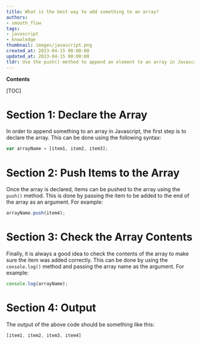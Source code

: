 ```yaml
---
title: What is the best way to add something to an array?
authors:
- smooth_flow
tags:
- javascript
- knowledge
thumbnail: images/javascript.png
created_at: 2023-04-15 00:00:00
updated_at: 2023-04-15 00:00:00
tldr: Use the push() method to append an element to an array in Javascript.
---
```


**Contents**

[TOC]

# Section 1: Declare the Array

In order to append something to an array in Javascript, the first step is to declare the array. This can be done using the following syntax:

```javascript
var arrayName = [item1, item2, item3];
```

# Section 2: Push Items to the Array

Once the array is declared, items can be pushed to the array using the `push()` method. This is done by passing the item to be added to the end of the array as an argument. For example:

```javascript
arrayName.push(item4);
```

# Section 3: Check the Array Contents

Finally, it is always a good idea to check the contents of the array to make sure the item was added correctly. This can be done by using the `console.log()` method and passing the array name as the argument. For example:

```javascript
console.log(arrayName);
```

# Section 4: Output

The output of the above code should be something like this:

```javascript
[item1, item2, item3, item4]
```
